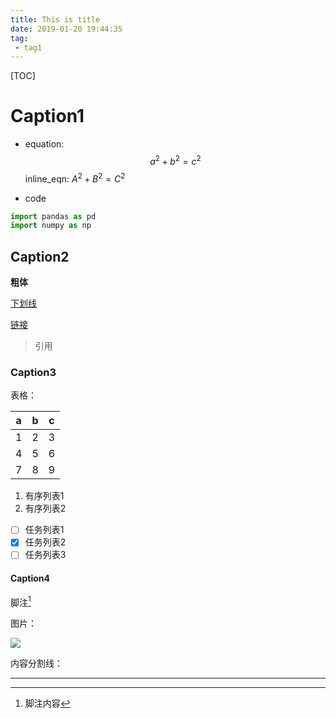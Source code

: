 ```yaml
---
title: This is title
date: 2019-01-20 19:44:35
tag: 
 - tag1
---
```


[TOC]



# Caption1

- equation:
  $$
  a^2+b^2=c^2
  $$
  inline_eqn: $A^2+B^2=C^2$

- code

```python
import pandas as pd
import numpy as np
```



## Caption2

**粗体**

<u>下划线</u>

[链接](www.baidu.com)

> 引用



### Caption3

表格：

| a    | b    | c    |
| ---- | ---- | ---- |
| 1    | 2    | 3    |
| 4    | 5    | 6    |
| 7    | 8    | 9    |

1. 有序列表1
2. 有序列表2

- [ ] 任务列表1
- [x] 任务列表2
- [ ] 任务列表3

#### Caption4

脚注[^脚注1]

图片：

![](https://i.loli.net/2019/01/20/5c4449855a7d5.png)

内容分割线：

---

<!--这是注释-->

[^脚注1]: 脚注内容











